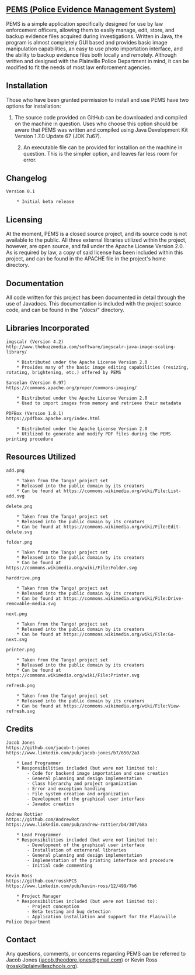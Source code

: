 [PEMS (Police Evidence Management System)](https://github.com/jacob-t-jones/PEMS)
----------

<p>PEMS is a simple application specifically designed for use by law enforcement officers, allowing them to easily manage, edit, 
store, and backup evidence files acquired during investigations. Written in Java, the program is almost completely GUI based 
and provides basic image manipulation capabilities, an easy to use photo importation interface, and the ability to backup 
evidence files both locally and remotely. Although written and designed with the Plainville Police Department in mind, it can 
be modified to fit the needs of most law enforcement agencies.</p>

Installation
----------

<p>Those who have been granted permission to install and use PEMS have two options for installation:</p>

1. The source code provided on GitHub can be downloaded and compiled on the machine in question. Uses who choose this 
   option should be aware that PEMS was written and compiled using Java Development Kit Version 1.7.0 Update 67 (JDK 7u67).
	
	2. An executable file can be provided for installion on the machine in question. This is the simpler option, and leaves
	   far less room for error.

Changelog
----------

	Version 0.1
	
		* Initial beta release
		
Licensing
----------

At the moment, PEMS is a closed source project, and its source code is not available to the public. All three external
libraries utilized within the project, however, are open source, and fall under the Apache License Version 2.0. As is
required by law, a copy of said license has been included within this project, and can be found in the APACHE file in
the project's home directory.
		
Documentation
----------

All code written for this project has been documented in detail through the use of Javadocs. This documentation is included 
with the project source code, and can be found in the "/docs/" directory.

Libraries Incorporated
----------

	imgscalr (Version 4.2)
	http://www.thebuzzmedia.com/software/imgscalr-java-image-scaling-library/
	
		* Distributed under the Apache License Version 2.0
		* Provides many of the basic image editing capabilities (resizing, rotating, brightening, etc.) offered by PEMS

	Sanselan (Version 0.97)
	https://commons.apache.org/proper/commons-imaging/
	
		* Distributed under the Apache License Version 2.0
		* Used to import images from memory and retrieve their metadata

	PDFBox (Version 1.8.1)
	https://pdfbox.apache.org/index.html

		* Distributed under the Apache License Version 2.0 
		* Utilized to generate and modify PDF files during the PEMS printing procedure 
		
Resources Utilized
----------

	add.png
	
		* Taken from the Tango! project set
		* Released into the public domain by its creators
		* Can be found at https://commons.wikimedia.org/wiki/File:List-add.svg
		
	delete.png
	
		* Taken from the Tango! project set
		* Released into the public domain by its creators
		* Can be found at https://commons.wikimedia.org/wiki/File:Edit-delete.svg
		
	folder.png
		
		* Taken from the Tango! project set
		* Released into the public domain by its creators
		* Can be found at https://commons.wikimedia.org/wiki/File:Folder.svg
		
	harddrive.png
	
		* Taken from the Tango! project set
		* Released into the public domain by its creators
		* Can be found at https://commons.wikimedia.org/wiki/File:Drive-removable-media.svg
		
	next.png
	
		* Taken from the Tango! project set
		* Released into the public domain by its creators
		* Can be found at https://commons.wikimedia.org/wiki/File:Go-next.svg
		
	printer.png
	
		* Taken from the Tango! project set
		* Released into the public domain by its creators
		* Can be found at https://commons.wikimedia.org/wiki/File:Printer.svg
		
	refresh.png
	
		* Taken from the Tango! project set
		* Released into the public domain by its creators
		* Can be found at https://commons.wikimedia.org/wiki/File:View-refresh.svg

Credits
----------

	Jacob Jones
	https://github.com/jacob-t-jones
	https://www.linkedin.com/pub/jacob-jones/b7/650/2a3
	
		* Lead Programmer
		* Responsibilities included (but were not limited to):
			- Code for backend image importation and case creation
			- General planning and design implementation
			- Class hierarchy and project organization
			- Error and exception handling
			- File system creation and organization
			- Development of the graphical user interface
			- Javadoc creation
		
	Andrew Rottier
	https://github.com/AndrewRot
	https://www.linkedin.com/pub/andrew-rottier/b4/307/68a
	
		* Lead Programmer
		* Responsibilities included (but were not limited to):
			- Development of the graphical user interface
			- Installation of externeral libraries 
			- General planning and design implementation
			- Implementation of the printing interface and procedure
			- Initial code commenting
	
	Kevin Ross
	https://github.com/rosskPCS
	https://www.linkedin.com/pub/kevin-ross/12/499/7b6
		
		* Project Manager
		* Responsibilities included (but were not limited to):
			- Project conception
			- Beta testing and bug detection
			- Application installation and support for the Plainville Police Department
			
Contact
----------

Any questions, comments, or concerns regarding PEMS can be referred to Jacob Jones (jacob.theodore.jones@gmail.com) or Kevin
Ross (rossk@plainvilleschools.org).